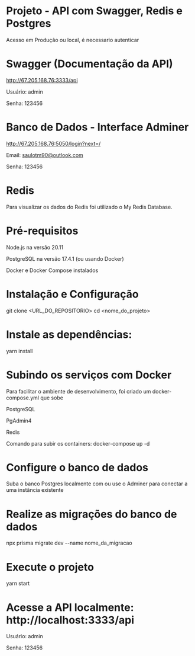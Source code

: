 # Projeto - API com Swagger, Redis e Postgres

 Acesso em Produção ou local, é necessario autenticar

# Swagger (Documentação da API)

http://67.205.168.76:3333/api

Usuário: admin

Senha: 123456

# Banco de Dados - Interface Adminer

http://67.205.168.76:5050/login?next=/

Email: saulotm90@outlook.com

Senha: 123456

# Redis
Para visualizar os dados do Redis foi utilizado o My Redis Database.

# Pré-requisitos

Node.js na versão 20.11

PostgreSQL na versão 17.4.1 (ou usando Docker)

Docker e Docker Compose instalados


# Instalação e Configuração

git clone <URL_DO_REPOSITORIO>
cd <nome_do_projeto>

# Instale as dependências:

yarn install

# Subindo os serviços com Docker

Para facilitar o ambiente de desenvolvimento, foi criado um docker-compose.yml que sobe

PostgreSQL

PgAdmin4

Redis

Comando para subir os containers: docker-compose up -d

# Configure o banco de dados

Suba o banco Postgres localmente com ou use o Adminer para conectar a uma instância existente

# Realize as migrações do banco de dados

npx prisma migrate dev --name nome_da_migracao

# Execute o projeto

yarn start

# Acesse a API localmente: http://localhost:3333/api

Usuário: admin

Senha: 123456
